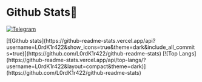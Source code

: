 # Github Stats👾
<p align="center">


<a href="https://bit.ly/3EPoOmA"><img title="Telegram" src="https://img.shields.io/badge/-Telegram-blue"></a>
</p>
[![Github stats](https://github-readme-stats.vercel.app/api?username=L0rdK1r422&show_icons=true&theme=dark&include_all_commits=true)](https://github.com/L0rdK1r422/github-readme-stats)
[![Top Langs](https://github-readme-stats.vercel.app/api/top-langs/?username=L0rdK1r422&layout=compact&theme=dark)](https://github.com/L0rdK1r422/github-readme-stats)
